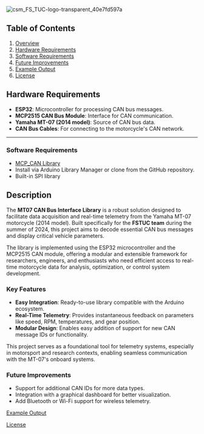 ![csm_FS_TUC-logo-transparent_40e7fd597a](https://github.com/user-attachments/assets/2219371f-b14c-4e27-865a-f8f728e16e57)

## Table of Contents
1. [Overview](#overview)
2. [Hardware Requirements](#hardware-requirements)
3. [Software Requirements](#software-requirements)
4. [Future Improvements](#future-improvements)
5. [Example Output](#example-output)
6. [License](#license)

## Hardware Requirements

- **ESP32**: Microcontroller for processing CAN bus messages.
- **MCP2515 CAN Bus Module**: Interface for CAN communication.
- **Yamaha MT-07 (2014 model)**: Source of CAN bus data.
- **CAN Bus Cables**: For connecting to the motorcycle's CAN network.

---
### Software Requirements
- [MCP_CAN Library](https://github.com/coryjfowler/MCP_CAN_lib)
- Install via Arduino Library Manager or clone from the GitHub repository.
- Built-in SPI library

## Description

The **MT07 CAN Bus Interface Library** is a robust solution designed to facilitate data acquisition and real-time telemetry from the Yamaha MT-07 motorcycle (2014 model). Built specifically for the **FSTUC team** during the summer of 2024, this project aims to decode essential CAN bus messages and display critical vehicle parameters.

The library is implemented using the ESP32 microcontroller and the MCP2515 CAN module, offering a modular and extensible framework for researchers, engineers, and enthusiasts who need efficient access to real-time motorcycle data for analysis, optimization, or control system development.

### Key Features

- **Easy Integration**: Ready-to-use library compatible with the Arduino ecosystem.
- **Real-Time Telemetry**: Provides instantaneous feedback on parameters like speed, RPM, temperatures, and gear position.
- **Modular Design**: Enables easy addition of support for new CAN message IDs or functionality.

This project serves as a foundational tool for telemetry systems, especially in motorsport and research contexts, enabling seamless communication with the MT-07's onboard systems.
### Future Improvements
- Support for additional CAN IDs for more data types.
- Integration with a graphical dashboard for better visualization.
- Add Bluetooth or Wi-Fi support for wireless telemetry.

[Example Output](examples/output_example.md)

[License](License.txt)
